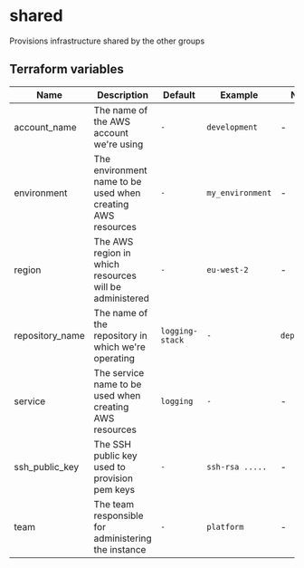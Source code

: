 # shared

Provisions infrastructure shared by the other groups

## Terraform variables

| Name            | Description                                                 | Default         | Example          | Notes        |
| --------------- | ----------------------------------------------------------- | --------------- | ---------------- | ------------ |
| account_name    | The name of the AWS account we're using                     | `-`             | `development`    | -            |
| environment     | The environment name to be used when creating AWS resources | `-`             | `my_environment` | -            |
| region          | The AWS region in which resources will be administered      | `-`             | `eu-west-2`      | -            |
| repository_name | The name of the repository in which we're operating         | `logging-stack` | `-`              | `deprecated` |
| service         | The service name to be used when creating AWS resources     | `logging`       | `-`              | -            |
| ssh_public_key  | The SSH public key used to provision pem keys               | `-`             | `ssh-rsa .....`  | -            |
| team            | The team responsible for administering the instance         | `-`             | `platform`       | -            |
